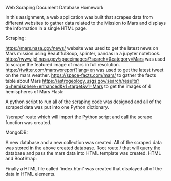 Web Scraping Document Database Homework

In this assignment, a web application was built that scrapes data from different websites to gather data related to the Mission to Mars and displays the information in a single HTML page.

Scraping:

https://mars.nasa.gov/news/ website was used to get the latest news on Mars mission using BeautifulSoup, splinter, pandas in a jupyter notebook.
https://www.jpl.nasa.gov/spaceimages/?search=&category=Mars was used to scrape the featured image of mars in full resolution.
https://twitter.com/marswxreport?lang=en was used to get the latest tweet on the mars weather.
https://space-facts.com/mars/ to gather the facts table about Mars
https://astrogeology.usgs.gov/search/results?q=hemisphere+enhanced&k1=target&v1=Mars to get the images of 4 hemispheres of Mars
Flask:

A python script to run all of the scraping code was designed and all of the scraped data was put into one Python dictionary.

'/scrape' route which will import the Python script and call the scrape function was created.

MongoDB:

A new database and a new collection was created.
All of the scraped data was stored in the above created database.
Root route / that will query the database and pass the mars data into HTML template was created.
HTML and BootStrap:

Finally a HTML file called 'index.html' was created that displayed all of the data in HTML elements.

